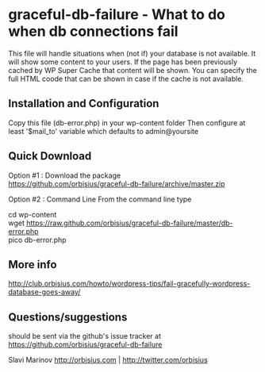 graceful-db-failure - What to do when db connections fail
===================

This file will handle situations when (not if) your database is not available.
It will show some content to your users. If the page has been previously cached by WP Super Cache
that content will be shown. You can specify the full HTML coode that can be shown in case if the cache is not available.

Installation and Configuration
----------
Copy this file (db-error.php) in your wp-content folder
Then configure at least '$mail_to' variable which defaults to admin@yoursite


Quick Download
----------------

Option #1 : Download the package
<br/>
https://github.com/orbisius/graceful-db-failure/archive/master.zip

Option #2 : Command Line
From the command line type

cd wp-content
<br/>
wget https://raw.github.com/orbisius/graceful-db-failure/master/db-error.php
<br/>
pico db-error.php

More info
---------
http://club.orbisius.com/howto/wordpress-tips/fail-gracefully-wordpress-database-goes-away/

Questions/suggestions 
---
should be sent via the github's issue tracker at
https://github.com/orbisius/graceful-db-failure

Slavi Marinov
<a href='http://orbisius.com/' target='_blank' title="WordPress Plugin Development, WordPress Plugins">http://orbisius.com</a> | http://twitter.com/orbisius
